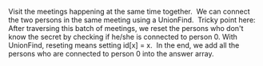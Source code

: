Visit the meetings happening at the same time together.
​
We can connect the two persons in the same meeting using a UnionFind.
​
Tricky point here: After traversing this batch of meetings, we reset the persons who don't know the secret by checking if he/she is connected to person 0. With UnionFind, reseting means setting id[x] = x.
​
In the end, we add all the persons who are connected to person 0 into the answer array.